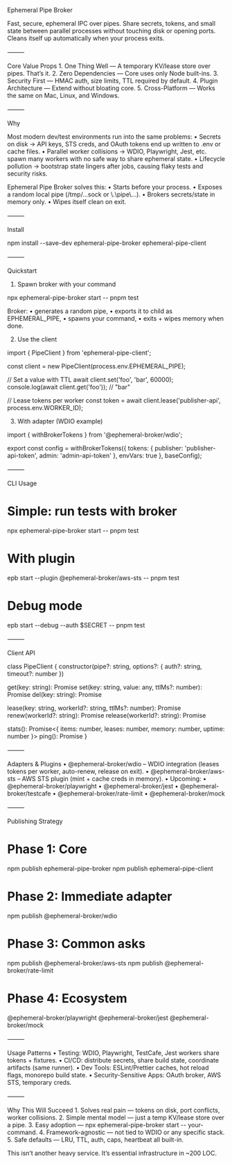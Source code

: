 Ephemeral Pipe Broker

Fast, secure, ephemeral IPC over pipes.
Share secrets, tokens, and small state between parallel processes without touching disk or opening ports. Cleans itself up automatically when your process exits.

⸻

Core Value Props
	1.	One Thing Well — A temporary KV/lease store over pipes. That’s it.
	2.	Zero Dependencies — Core uses only Node built-ins.
	3.	Security First — HMAC auth, size limits, TTL required by default.
	4.	Plugin Architecture — Extend without bloating core.
	5.	Cross-Platform — Works the same on Mac, Linux, and Windows.

⸻

Why

Most modern dev/test environments run into the same problems:
	•	Secrets on disk → API keys, STS creds, and OAuth tokens end up written to .env or cache files.
	•	Parallel worker collisions → WDIO, Playwright, Jest, etc. spawn many workers with no safe way to share ephemeral state.
	•	Lifecycle pollution → bootstrap state lingers after jobs, causing flaky tests and security risks.

Ephemeral Pipe Broker solves this:
	•	Starts before your process.
	•	Exposes a random local pipe (/tmp/…sock or \\.\pipe\…).
	•	Brokers secrets/state in memory only.
	•	Wipes itself clean on exit.

⸻

Install

npm install --save-dev ephemeral-pipe-broker ephemeral-pipe-client


⸻

Quickstart

1. Spawn broker with your command

npx ephemeral-pipe-broker start -- pnpm test

Broker:
	•	generates a random pipe,
	•	exports it to child as EPHEMERAL_PIPE,
	•	spawns your command,
	•	exits + wipes memory when done.

2. Use the client

import { PipeClient } from 'ephemeral-pipe-client';

const client = new PipeClient(process.env.EPHEMERAL_PIPE);

// Set a value with TTL
await client.set('foo', 'bar', 60000);
console.log(await client.get('foo')); // "bar"

// Lease tokens per worker
const token = await client.lease('publisher-api', process.env.WORKER_ID);

3. With adapter (WDIO example)

import { withBrokerTokens } from '@ephemeral-broker/wdio';

export const config = withBrokerTokens({
  tokens: { 
    publisher: 'publisher-api-token',
    admin: 'admin-api-token'
  },
  envVars: true
}, baseConfig);


⸻

CLI Usage

# Simple: run tests with broker
npx ephemeral-pipe-broker start -- pnpm test

# With plugin
epb start --plugin @ephemeral-broker/aws-sts -- pnpm test

# Debug mode
epb start --debug --auth $SECRET -- pnpm test


⸻

Client API

class PipeClient {
  constructor(pipe?: string, options?: { auth?: string, timeout?: number })

  get(key: string): Promise<any>
  set(key: string, value: any, ttlMs?: number): Promise<void>
  del(key: string): Promise<void>

  lease(key: string, workerId?: string, ttlMs?: number): Promise<any>
  renew(workerId?: string): Promise<any>
  release(workerId?: string): Promise<void>

  stats(): Promise<{ items: number, leases: number, memory: number, uptime: number }>
  ping(): Promise<boolean>
}


⸻

Adapters & Plugins
	•	@ephemeral-broker/wdio – WDIO integration (leases tokens per worker, auto-renew, release on exit).
	•	@ephemeral-broker/aws-sts – AWS STS plugin (mint + cache creds in memory).
	•	Upcoming:
	•	@ephemeral-broker/playwright
	•	@ephemeral-broker/jest
	•	@ephemeral-broker/testcafe
	•	@ephemeral-broker/rate-limit
	•	@ephemeral-broker/mock

⸻

Publishing Strategy

# Phase 1: Core
npm publish ephemeral-pipe-broker
npm publish ephemeral-pipe-client

# Phase 2: Immediate adapter
npm publish @ephemeral-broker/wdio

# Phase 3: Common asks
npm publish @ephemeral-broker/aws-sts
npm publish @ephemeral-broker/rate-limit

# Phase 4: Ecosystem
@ephemeral-broker/playwright
@ephemeral-broker/jest
@ephemeral-broker/mock


⸻

Usage Patterns
	•	Testing: WDIO, Playwright, TestCafe, Jest workers share tokens + fixtures.
	•	CI/CD: distribute secrets, share build state, coordinate artifacts (same runner).
	•	Dev Tools: ESLint/Prettier caches, hot reload flags, monorepo build state.
	•	Security-Sensitive Apps: OAuth broker, AWS STS, temporary creds.

⸻

Why This Will Succeed
	1.	Solves real pain — tokens on disk, port conflicts, worker collisions.
	2.	Simple mental model — just a temp KV/lease store over a pipe.
	3.	Easy adoption — npx ephemeral-pipe-broker start -- your-command.
	4.	Framework-agnostic — not tied to WDIO or any specific stack.
	5.	Safe defaults — LRU, TTL, auth, caps, heartbeat all built-in.

This isn’t another heavy service. It’s essential infrastructure in ~200 LOC.